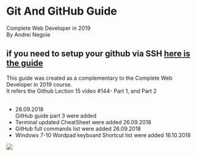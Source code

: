 <div class="jumbotron">
          <h1 class="display-3">Git And GitHub Guide</h1>
          <p class="lead">Complete Web Developer in 2019 <br>
            By Andrei Negoie</p>
  </div>

<h2>if you need to setup your github via SSH
<a href="https://github.com/antonykidis/Setup-ssh-for-github"> here is the guide</a></h2>
  <p>
  This guide was created as a complementary to the Complete Web Developer in 2019 course.<br>
                It refers the Github Lection 15 video #144- Part 1, and Part 2<br>
                <br>
<ul>
<li>28.09.2018<br>GitHub guide part 3 were added</li>
<li>Terminal updated CheatSheet were added 26.09.2018</li>
<li>GitHub full commands list were added 26.09.2018</li>
<li>Windows 7-10 Wordpad keyboard Shortcut list were added 16.10.2018</li>
</ul>
</p>
<img src="https://lh3.googleusercontent.com/aqAEaU5qct3YZN2zoTARXSsN5zwytOIJUV72N9CLLDBd6398JPKHSXoFxU7X7OHtP7sjtt2Kd_r37RIuU_bqmSCaaF7aoTVocIuewZhXX4SNYxxCRpDui9ylYnSD4dG4g86j9gjHccRcj5x8VnhCEBXmfBCQ9NBJ2s-1EhWX1PeyEbwd0EZCqCJYf6YQMUBmqEwQAtjxNl7JipROlHelt0J1N_nXqvxg5NXXBjhYq7-WogP89YWTATI24sWasUKXmxnXf46xpc9ktOV49flUl81E9rTjCTOb4cR_QLfCvi_twE-ajN0F0Hmx1DNvTqoKVUqK7RzyuXrfx_TQT9ryddotA-NlSw9OjNkVlDVhOj2IKaczLY0z3vEo44XRXWalJKGGYTfSuAMS_RW_1QYOgMB_8XGVTTIZoLsjL4tsMKgLdrCrQZiYd5azN2-HZUqwxVkAJA7Sp1FRZXp16rYa4HNIYDQOuQMjwJRFSQRwZBkzhT6SSSky88J2fE-fODPGyT561ieh2YGNhhuK4uRHlvHtSQlkMC_Q4nCX9_MkXEg3EXcVG9XmaEcElR_euPb-GKtQBmCuzjqDycCS5caXPQakEI-q6arplhbLID6EZwigrQqzxmTdcSVkVbrQ5cZjgRxozfBjbXjreDNXOxR36MoBWWLtrfBHUszEHAC9wuR5xL05DZazupyU9w=w402-h313-no">
